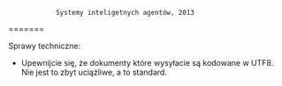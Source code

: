 ﻿				Systemy inteligetnych agentów, 2013
=======

Sprawy techniczne:  
+ Upewnijcie się, że dokumenty które wysyłacie są kodowane w UTF8. Nie jest to zbyt uciążliwe, a to standard.
